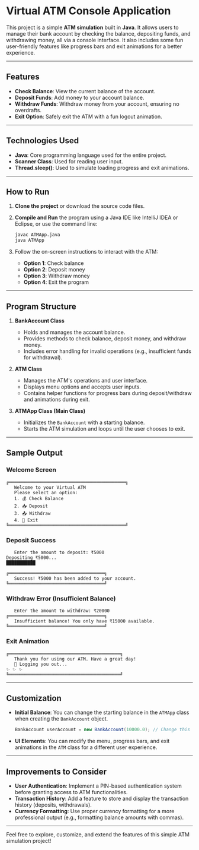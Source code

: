 
# Virtual ATM Console Application

This project is a simple **ATM simulation** built in **Java**. It allows users to manage their bank account by checking the balance, depositing funds, and withdrawing money, all via a console interface. It also includes some fun user-friendly features like progress bars and exit animations for a better experience.

---

## Features
- **Check Balance**: View the current balance of the account.
- **Deposit Funds**: Add money to your account balance.
- **Withdraw Funds**: Withdraw money from your account, ensuring no overdrafts.
- **Exit Option**: Safely exit the ATM with a fun logout animation.


---

## Technologies Used
- **Java**: Core programming language used for the entire project.
- **Scanner Class**: Used for reading user input.
- **Thread.sleep()**: Used to simulate loading progress and exit animations.

---

## How to Run
1. **Clone the project** or download the source code files.
   
2. **Compile and Run** the program using a Java IDE like IntelliJ IDEA or Eclipse, or use the command line:
   ```bash
   javac ATMApp.java
   java ATMApp
   ```

3. Follow the on-screen instructions to interact with the ATM:
   - **Option 1**: Check balance
   - **Option 2**: Deposit money
   - **Option 3**: Withdraw money
   - **Option 4**: Exit the program

---

## Program Structure

1. **BankAccount Class**
   - Holds and manages the account balance.
   - Provides methods to check balance, deposit money, and withdraw money.
   - Includes error handling for invalid operations (e.g., insufficient funds for withdrawal).

2. **ATM Class**
   - Manages the ATM's operations and user interface.
   - Displays menu options and accepts user inputs.
   - Contains helper functions for progress bars during deposit/withdraw and animations during exit.

3. **ATMApp Class (Main Class)**
   - Initializes the `BankAccount` with a starting balance.
   - Starts the ATM simulation and loops until the user chooses to exit.

---

## Sample Output

### Welcome Screen
```
╔════════════════════════════════════════════╗
   Welcome to your Virtual ATM
   Please select an option:
   1. 💰 Check Balance
   2. 📥 Deposit
   3. 📤 Withdraw
   4. 🚪 Exit
╚════════════════════════════════════════════╝
```

### Deposit Success
```
   Enter the amount to deposit: ₹5000
Depositing ₹5000...
███████████

╔════════════════════════════════════╗
   Success! ₹5000 has been added to your account.
╚════════════════════════════════════╝
```

### Withdraw Error (Insufficient Balance)
```
   Enter the amount to withdraw: ₹20000
╔════════════════════════════════════╗
   Insufficient balance! You only have ₹15000 available.
╚════════════════════════════════════╝
```

### Exit Animation
```
╔══════════════════════════════════════════╗
   Thank you for using our ATM. Have a great day!
   🌟 Logging you out...
✨ ✨ ✨
╚══════════════════════════════════════════╝
```

---

## Customization
- **Initial Balance**: You can change the starting balance in the `ATMApp` class when creating the `BankAccount` object. 
  ```java
  BankAccount userAccount = new BankAccount(10000.0); // Change this value
  ```

- **UI Elements**: You can modify the menu, progress bars, and exit animations in the `ATM` class for a different user experience.

---

## Improvements to Consider
- **User Authentication**: Implement a PIN-based authentication system before granting access to ATM functionalities.
- **Transaction History**: Add a feature to store and display the transaction history (deposits, withdrawals).
- **Currency Formatting**: Use proper currency formatting for a more professional output (e.g., formatting balance amounts with commas).

---

Feel free to explore, customize, and extend the features of this simple ATM simulation project!

